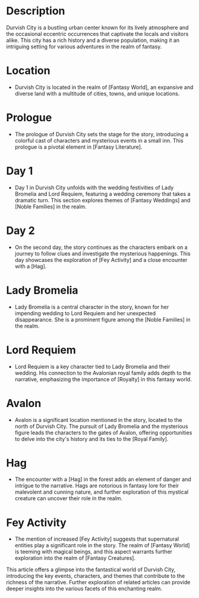 # Description

Durvish City is a bustling urban center known for its lively atmosphere and the occasional eccentric occurrences that captivate the locals and visitors alike. This city has a rich history and a diverse population, making it an intriguing setting for various adventures in the realm of fantasy.

# Location

- Durvish City is located in the realm of [Fantasy World], an expansive and diverse land with a multitude of cities, towns, and unique locations.

# Prologue

- The prologue of Durvish City sets the stage for the story, introducing a colorful cast of characters and mysterious events in a small inn. This prologue is a pivotal element in [Fantasy Literature].

# Day 1

- Day 1 in Durvish City unfolds with the wedding festivities of Lady Bromelia and Lord Requiem, featuring a wedding ceremony that takes a dramatic turn. This section explores themes of [Fantasy Weddings] and [Noble Families] in the realm.

# Day 2

- On the second day, the story continues as the characters embark on a journey to follow clues and investigate the mysterious happenings. This day showcases the exploration of [Fey Activity] and a close encounter with a [Hag].

# Lady Bromelia

- Lady Bromelia is a central character in the story, known for her impending wedding to Lord Requiem and her unexpected disappearance. She is a prominent figure among the [Noble Families] in the realm.

# Lord Requiem

- Lord Requiem is a key character tied to Lady Bromelia and their wedding. His connection to the Avalonian royal family adds depth to the narrative, emphasizing the importance of [Royalty] in this fantasy world.

# Avalon

- Avalon is a significant location mentioned in the story, located to the north of Durvish City. The pursuit of Lady Bromelia and the mysterious figure leads the characters to the gates of Avalon, offering opportunities to delve into the city's history and its ties to the [Royal Family].

# Hag

- The encounter with a [Hag] in the forest adds an element of danger and intrigue to the narrative. Hags are notorious in fantasy lore for their malevolent and cunning nature, and further exploration of this mystical creature can uncover their role in the realm.

# Fey Activity

- The mention of increased [Fey Activity] suggests that supernatural entities play a significant role in the story. The realm of [Fantasy World] is teeming with magical beings, and this aspect warrants further exploration into the realm of [Fantasy Creatures].

This article offers a glimpse into the fantastical world of Durvish City, introducing the key events, characters, and themes that contribute to the richness of the narrative. Further exploration of related articles can provide deeper insights into the various facets of this enchanting realm.